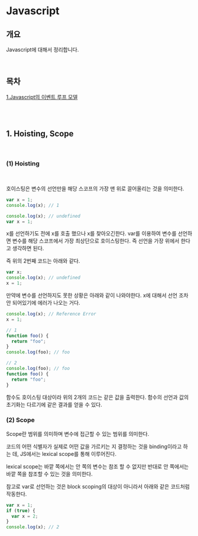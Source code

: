 # Javascript

## 개요

Javascript에 대해서 정리합니다.

<br />

## 목차

[1.Javascript의 이벤트 루프 모델](#1-javascript의-이벤트-루프-모델)

<br />
<br />

## 1. Hoisting, Scope

<br />

### (1) Hoisting

<br />

호이스팅은 변수의 선언만을 해당 스코프의 가장 맨 위로 끌어올리는 것을 의미한다.

```javascript
var x = 1;
console.log(x); // 1
```

```javascript
console.log(x); // undefined
var x = 1;
```

x를 선언하기도 전에 x를 호출 했으나 x를 찾아오긴한다. var를 이용하여 변수를 선언하면 변수를 해당 스코프에서 가장 최상단으로 호이스팅한다. 즉 선언을 가장 위에서 한다고 생각하면 된다.

즉 위의 2번째 코드는 아래와 같다.

```javascript
var x;
console.log(x); // undefined
x = 1;
```

만약에 변수를 선언하지도 못한 상황은 아래와 같이 나와야한다. x에 대해서 선언 조차 안 되어있기에 에러가 나오는 거다.

```javascript
console.log(x); // Reference Error
x = 1;
```

```javascript
// 1
function foo() {
  return "foo";
}
console.log(foo); // foo

// 2
console.log(foo); // foo
function foo() {
  return "foo";
}
```

함수도 호이스팅 대상이라 위의 2개의 코드는 같은 값을 출력한다. 함수의 선언과 값의 초기화는 다르기에 같은 결과를 얻을 수 있다.

### (2) Scope

Scope란 범위를 의미하며 변수에 접근할 수 있는 범위를 의미한다.

코드의 어떤 식별자가 실제로 어떤 값을 가르키는 지 결정하는 것을 binding이라고 하는 데, JS에서는 lexical scope를 통해 이루어진다.

lexical scope는 바깥 쪽에서는 안 쪽의 변수는 참조 할 수 없지만 반대로 안 쪽에서는 바깥 쪽을 참조할 수 있는 것을 의미한다.

참고로 var로 선언하는 것은 block scoping의 대상이 아니라서 아래와 같은 코드처럼 작동한다.

```javascript
var x = 1;
if (true) {
  var x = 2;
}
console.log(x); // 2
```
